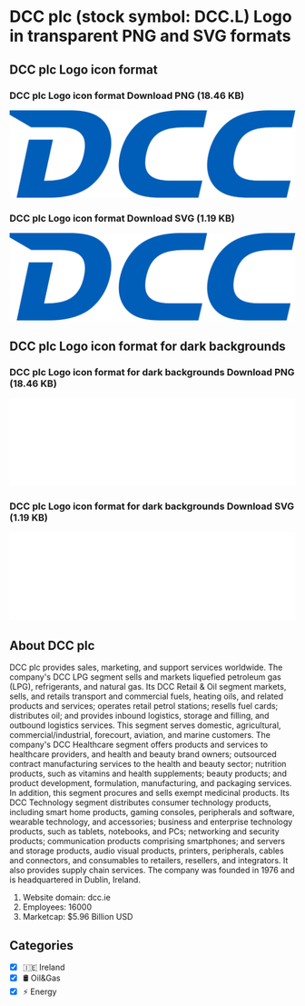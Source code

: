 # DCC plc (stock symbol: DCC.L) Logo in transparent PNG and SVG formats

## DCC plc Logo icon format

### DCC plc Logo icon format Download PNG (18.46 KB)

![DCC plc Logo icon format Download PNG (18.46 KB)](/img/orig/DCC.L-4c0c7c56.png)

### DCC plc Logo icon format Download SVG (1.19 KB)

![DCC plc Logo icon format Download SVG (1.19 KB)](/img/orig/DCC.L-a50b1112.svg)

## DCC plc Logo icon format for dark backgrounds

### DCC plc Logo icon format for dark backgrounds Download PNG (18.46 KB)

![DCC plc Logo icon format for dark backgrounds Download PNG (18.46 KB)](/img/orig/DCC.L.D-cbb9d548.png)

### DCC plc Logo icon format for dark backgrounds Download SVG (1.19 KB)

![DCC plc Logo icon format for dark backgrounds Download SVG (1.19 KB)](/img/orig/DCC.L.D-2d70c94c.svg)

## About DCC plc

DCC plc provides sales, marketing, and support services worldwide. The company's DCC LPG segment sells and markets liquefied petroleum gas (LPG), refrigerants, and natural gas. Its DCC Retail & Oil segment markets, sells, and retails transport and commercial fuels, heating oils, and related products and services; operates retail petrol stations; resells fuel cards; distributes oil; and provides inbound logistics, storage and filling, and outbound logistics services. This segment serves domestic, agricultural, commercial/industrial, forecourt, aviation, and marine customers. The company's DCC Healthcare segment offers products and services to healthcare providers, and health and beauty brand owners; outsourced contract manufacturing services to the health and beauty sector; nutrition products, such as vitamins and health supplements; beauty products; and product development, formulation, manufacturing, and packaging services. In addition, this segment procures and sells exempt medicinal products. Its DCC Technology segment distributes consumer technology products, including smart home products, gaming consoles, peripherals and software, wearable technology, and accessories; business and enterprise technology products, such as tablets, notebooks, and PCs; networking and security products; communication products comprising smartphones; and servers and storage products, audio visual products, printers, peripherals, cables and connectors, and consumables to retailers, resellers, and integrators. It also provides supply chain services. The company was founded in 1976 and is headquartered in Dublin, Ireland.

1. Website domain: dcc.ie
2. Employees: 16000
3. Marketcap: $5.96 Billion USD


## Categories
- [x] 🇮🇪 Ireland
- [x] 🛢 Oil&Gas
- [x] ⚡ Energy
